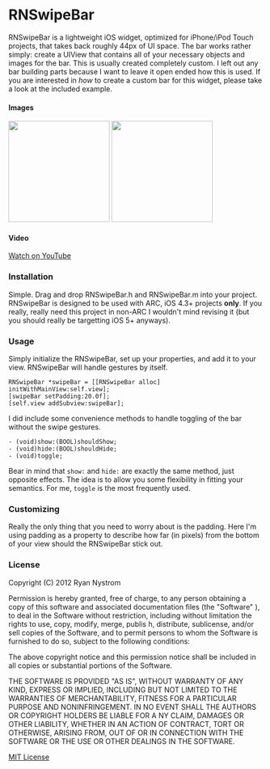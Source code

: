 RNSwipeBar
=========

RNSwipeBar is a lightweight iOS widget, optimized for iPhone/iPod Touch projects, that takes back roughly 44px of UI space. The bar works rather simply: create a UIView that contains all of your necessary objects and images for the bar. This is usually created completely custom. I left out any bar building parts because I want to leave it open ended how this is used. If you are interested in *how* to create a custom bar for this widget, please take a look at the included example.

#### Images

<img src="http://github.com/rnystrom/RNSwipeBar/raw/master/images/open.png" width="200" style="box-shadow: 2px 2px 5px #000: margin: 0 15px;" />
<img src="http://github.com/rnystrom/RNSwipeBar/raw/master/images/closed.png" width="200" style="box-shadow: 2px 2px 5px #000: margin: 0 15px;" />

#### Video

[Watch on YouTube](http://www.youtube.com/watch?v=pqEZgcvQUlM)

### Installation

Simple. Drag and drop RNSwipeBar.h and RNSwipeBar.m into your project. RNSwipeBar is designed to be used with ARC, iOS 4.3+ projects **only**. If you really, really need this project in non-ARC I wouldn't mind revising it (but you should really be targetting iOS 5+ anyways).

### Usage

Simply initialize the RNSwipeBar, set up your properties, and add it to your view. RNSwipeBar will handle gestures by itself. 

    RNSwipeBar *swipeBar = [[RNSwipeBar alloc] initWithMainView:self.view];
    [swipeBar setPadding:20.0f];
    [self.view addSubview:swipeBar];

I did include some convenience methods to handle toggling of the bar without the swipe gestures.

    - (void)show:(BOOL)shouldShow;
    - (void)hide:(BOOL)shouldHide;
    - (void)toggle;

Bear in mind that <code>show:</code> and <code>hide:</code> are exactly the same method, just opposite effects. The idea is to allow you some flexibility in fitting your semantics. For me, <code>toggle</code> is the most frequently used.

### Customizing

Really the only thing that you need to worry about is the padding. Here I'm using padding as a property to describe how far (in pixels) from the bottom of your view should the RNSwipeBar stick out.

### License

Copyright (C) 2012 Ryan Nystrom
 
Permission is hereby granted, free of charge, to any person obtaining a copy of this software and associated documentation files (the "Software"  ), to deal in the Software without restriction, including without limitation the rights to use, copy, modify, merge, publis    h, distribute, sublicense, and/or sell copies of the Software, and to permit persons to whom the Software is furnished to do so, subject to the following conditions:
 
The above copyright notice and this permission notice shall be included in all copies or substantial portions of the Software.
 
THE SOFTWARE IS PROVIDED "AS IS", WITHOUT WARRANTY OF ANY KIND, EXPRESS OR IMPLIED, INCLUDING BUT NOT LIMITED TO THE WARRANTIES OF MERCHANTABILITY, FITNESS FOR A PARTICULAR PURPOSE AND NONINFRINGEMENT. IN NO EVENT SHALL THE AUTHORS OR COPYRIGHT HOLDERS BE LIABLE FOR A    NY CLAIM, DAMAGES OR OTHER LIABILITY, WHETHER IN AN ACTION OF CONTRACT, TORT OR OTHERWISE, ARISING FROM, OUT OF OR IN CONNECTION WITH THE SOFTWARE OR THE USE OR OTHER DEALINGS IN THE SOFTWARE.

[MIT License](http://www.opensource.org/licenses/mit-license.php)
